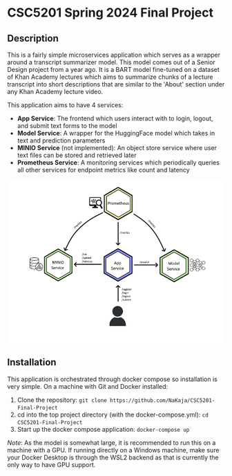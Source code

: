 # CSC5201 Spring 2024 Final Project
## Description
This is a fairly simple microservices application which serves as a wrapper around a transcript summarizer model. 
This model comes out of a Senior Design project from a year ago. It is a BART model fine-tuned on a dataset of Khan
Academy lectures which aims to summarize chunks of a lecture transcript into short descriptions that are similar to the
'About' section under any Khan Academy lecture video.  

This application aims to have 4 services:  
- **App Service**: The frontend which users interact with to login, logout, and submit text forms to the model
- **Model Service**: A wrapper for the HuggingFace model which takes in text and prediction parameters
- **MINIO Service** (not implemented): An object store service where user text files can be stored and retrieved later
- **Prometheus Service**: A monitoring services which periodically queries all other services for endpoint metrics like count and latency

<img src='./Service Diagram.png'>

## Installation
This application is orchestrated through docker compose so installation is very simple. On a machine with Git and Docker installed:  

1. Clone the repository: `git clone https://github.com/NaKaja/CSC5201-Final-Project`
2. cd into the top project directory (with the docker-compose.yml): `cd CSC5201-Final-Project`
3. Start up the docker compose application: `docker-compose up`

*Note*: As the model is somewhat large, it is recommended to run this on a machine with a GPU. 
If running directly on a Windows machine, make sure your Docker Desktop is through the WSL2 backend as that is 
currently the only way to have GPU support.
